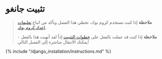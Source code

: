 # تثبيت جانغو

> **ملاحظة** إذا كنت تستخدم كروم بوك، تخطي هذا الفصل وتأكد من اتباع [تعليمات إعداد كروم بوك](../chromebook_setup/README.md).
> 
> **ملاحظة** إذا كنت قد عملت بالفعل على [خطوات التثبيت](../installation/README.md) إذاً لقد أنهيت هذا بالفعل - يمكنك الانتقال مباشرة إلى الفصل التالي!

{% include "/django_installation/instructions.md" %}